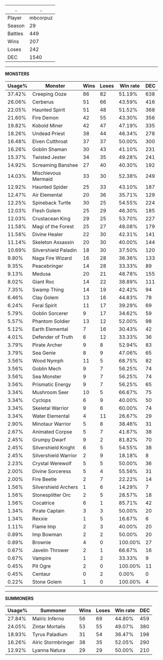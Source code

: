 .|.
|-|-
Player|mbcorpuz
Season|29
Battles|449
Wins|207
Loses|242
DEC|1540

---
**MONSTERS**

Usage%|Monster|Wins|Loses|Win rate|DEC|
-|-|-|-|-|-|
37.42%|Creeping Ooze|86|82|51.19%|638|
26.06%|Cerberus|51|66|43.59%|416|
22.05%|Haunted Spirit|51|48|51.52%|368|
21.60%|Fire Demon|42|55|43.30%|356|
19.82%|Kobold Miner|42|47|47.19%|335|
18.26%|Undead Priest|38|44|46.34%|278|
16.48%|Elven Cutthroat|37|37|50.00%|300|
16.26%|Goblin Shaman|30|43|41.10%|231|
15.37%|Twisted Jester|34|35|49.28%|241|
14.92%|Screaming Banshee|27|40|40.30%|192|
14.03%|Mischievous Mermaid|33|30|52.38%|249|
12.92%|Haunted Spider|25|33|43.10%|187|
12.47%|Air Elemental|20|36|35.71%|129|
12.25%|Spineback Turtle|30|25|54.55%|224|
12.03%|Flesh Golem|25|29|46.30%|185|
12.03%|Crustacean King|29|25|53.70%|227|
11.58%|Magi of the Forest|25|27|48.08%|179|
11.58%|Divine Healer|22|30|42.31%|141|
11.14%|Skeleton Assassin|20|30|40.00%|144|
10.69%|Silvershield Paladin|18|30|37.50%|120|
9.80%|Naga Fire Wizard|16|28|36.36%|133|
9.35%|Peacebringer|14|28|33.33%|89|
9.13%|Medusa|20|21|48.78%|155|
8.02%|Giant Roc|14|22|38.89%|111|
7.35%|Swamp Thing|14|19|42.42%|94|
6.46%|Clay Golem|13|16|44.83%|78|
6.24%|Feral Spirit|11|17|39.29%|69|
5.79%|Goblin Sorcerer|9|17|34.62%|59|
5.57%|Phantom Soldier|13|12|52.00%|98|
5.12%|Earth Elemental|7|16|30.43%|42|
4.01%|Defender of Truth|6|12|33.33%|36|
3.79%|Pirate Archer|9|8|52.94%|83|
3.79%|Sea Genie|8|9|47.06%|65|
3.56%|Wood Nymph|11|5|68.75%|82|
3.56%|Goblin Mech|9|7|56.25%|74|
3.56%|Sea Monster|9|7|56.25%|74|
3.56%|Prismatic Energy|9|7|56.25%|65|
3.34%|Mushroom Seer|10|5|66.67%|75|
3.34%|Cyclops|6|9|40.00%|50|
3.34%|Skeletal Warrior|9|6|60.00%|74|
3.34%|Water Elemental|4|11|26.67%|29|
2.90%|Minotaur Warrior|5|8|38.46%|31|
2.67%|Animated Corpse|5|7|41.67%|38|
2.45%|Grumpy Dwarf|9|2|81.82%|70|
2.45%|Silvershield Knight|6|5|54.55%|38|
2.45%|Silvershield Warrior|2|9|18.18%|8|
2.23%|Crystal Werewolf|5|5|50.00%|36|
2.00%|Divine Sorceress|5|4|55.56%|31|
2.00%|Fire Beetle|2|7|22.22%|14|
1.56%|Silvershield Archers|1|6|14.29%|7|
1.56%|Stonesplitter Orc|2|5|28.57%|18|
1.56%|Cocatrice|6|1|85.71%|42|
1.34%|Pirate Captain|3|3|50.00%|20|
1.34%|Rexxie|1|5|16.67%|6|
1.11%|Flame Imp|2|3|40.00%|20|
0.89%|Imp Bowman|2|2|50.00%|20|
0.89%|Brownie|4|0|100.00%|27|
0.67%|Javelin Thrower|2|1|66.67%|16|
0.67%|Vampire|1|2|33.33%|9|
0.45%|Pit Ogre|2|0|100.00%|11|
0.45%|Centaur|0|2|0.00%|0|
0.22%|Stone Golem|1|0|100.00%|4|

---
**SUMMONERS**

Usage%|Summoner|Wins|Loses|Win rate|DEC|
-|-|-|-|-|-|
27.84%|Malric Inferno|56|69|44.80%|459|
24.05%|Zintar Mortalis|53|55|49.07%|380|
18.93%|Tyrus Paladium|31|54|36.47%|198|
16.26%|Alric Stormbringer|38|35|52.05%|290|
12.92%|Lyanna Natura|29|29|50.00%|210|
